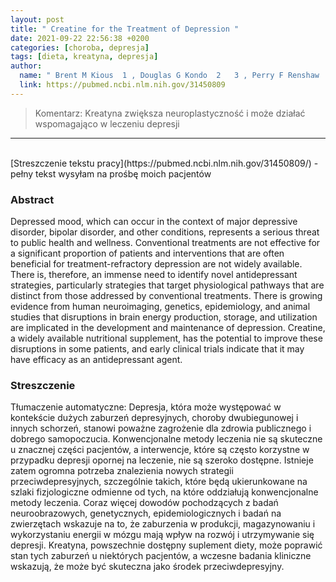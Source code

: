 ```yaml
---
layout: post
title: " Creatine for the Treatment of Depression "
date: 2021-09-22 22:56:38 +0200
categories: [choroba, depresja]
tags: [dieta, kreatyna, depresja]
author:
  name: " Brent M Kious  1 , Douglas G Kondo  2   3 , Perry F Renshaw  2   3 "
  link: https://pubmed.ncbi.nlm.nih.gov/31450809
---
```

> Komentarz: Kreatyna zwiększa neuroplastyczność i może działać wspomagająco w leczeniu depresji


<hr>
<br>
[Streszczenie tekstu pracy](https://pubmed.ncbi.nlm.nih.gov/31450809/) - pełny tekst wysyłam na prośbę moich pacjentów


### Abstract
Depressed mood, which can occur in the context of major depressive disorder, bipolar disorder, and other conditions, represents a serious threat to public health and wellness. Conventional treatments are not effective for a significant proportion of patients and interventions that are often beneficial for treatment-refractory depression are not widely available. There is, therefore, an immense need to identify novel antidepressant strategies, particularly strategies that target physiological pathways that are distinct from those addressed by conventional treatments. There is growing evidence from human neuroimaging, genetics, epidemiology, and animal studies that disruptions in brain energy production, storage, and utilization are implicated in the development and maintenance of depression. Creatine, a widely available nutritional supplement, has the potential to improve these disruptions in some patients, and early clinical trials indicate that it may have efficacy as an antidepressant agent.

### Streszczenie
Tłumaczenie automatyczne:
Depresja, która może występować w kontekście dużych zaburzeń depresyjnych, choroby dwubiegunowej i innych schorzeń, stanowi poważne zagrożenie dla zdrowia publicznego i dobrego samopoczucia. Konwencjonalne metody leczenia nie są skuteczne u znacznej części pacjentów, a interwencje, które są często korzystne w przypadku depresji opornej na leczenie, nie są szeroko dostępne. Istnieje zatem ogromna potrzeba znalezienia nowych strategii przeciwdepresyjnych, szczególnie takich, które będą ukierunkowane na szlaki fizjologiczne odmienne od tych, na które oddziałują konwencjonalne metody leczenia. Coraz więcej dowodów pochodzących z badań neuroobrazowych, genetycznych, epidemiologicznych i badań na zwierzętach wskazuje na to, że zaburzenia w produkcji, magazynowaniu i wykorzystaniu energii w mózgu mają wpływ na rozwój i utrzymywanie się depresji. Kreatyna, powszechnie dostępny suplement diety, może poprawić stan tych zaburzeń u niektórych pacjentów, a wczesne badania kliniczne wskazują, że może być skuteczna jako środek przeciwdepresyjny. 
